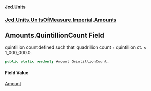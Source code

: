 #### [Jcd.Units](index.md 'index')

### [Jcd.Units.UnitsOfMeasure.Imperial](Jcd.Units.UnitsOfMeasure.Imperial.md 'Jcd.Units.UnitsOfMeasure.Imperial').[Amounts](Amounts.md 'Jcd.Units.UnitsOfMeasure.Imperial.Amounts')

## Amounts.QuintillionCount Field

quintillion count defined such that: quadrillion count = quintillion ct. × 1_000_000.0.

```csharp
public static readonly Amount QuintillionCount;
```

#### Field Value

[Amount](Amount.md 'Jcd.Units.UnitTypes.Amount')
